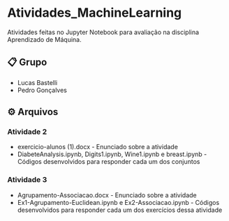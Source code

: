 # Atividades_MachineLearning
Atividades feitas no Jupyter Notebook para avaliação na disciplina Aprendizado de Máquina.

## 📋 Grupo
* Lucas Bastelli
* Pedro Gonçalves

## ⚙️ Arquivos

### Atividade 2
* exercicio-alunos (1).docx - Enunciado sobre a atividade
* DiabeteAnalysis.ipynb, Digits1.ipynb, Wine1.ipynb e breast.ipynb - Códigos desenvolvidos para responder cada um dos conjuntos

### Atividade 3 
* Agrupamento-Associacao.docx - Enunciado sobre a atividade
* Ex1-Agrupamento-Euclidean.ipynb e Ex2-Associacao.ipynb - Códigos desenvolvidos para responder cada um dos exercícios dessa atividade
